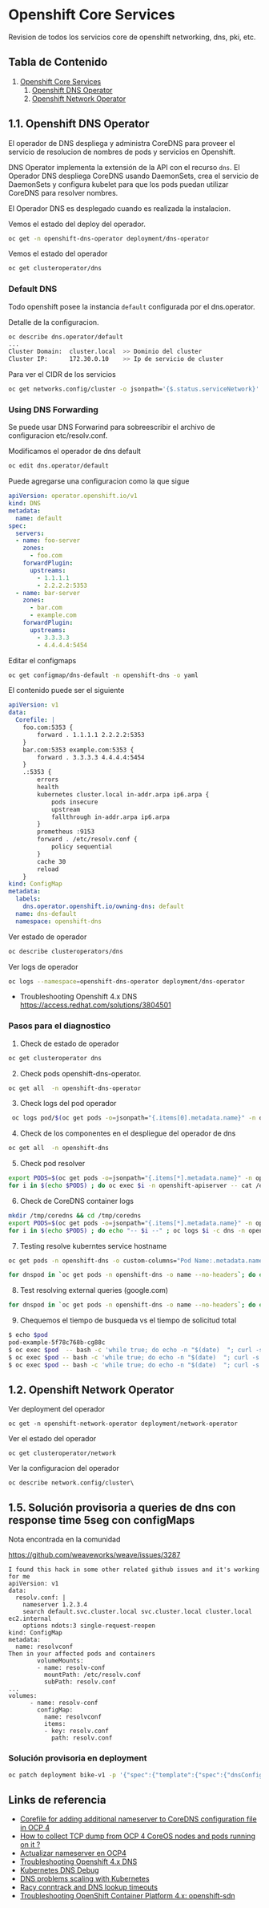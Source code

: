 # Openshift Core Services

Revision de todos los servicios core de openshift networking, dns, pki, etc.

## Tabla de Contenido

1. [Openshift Core Services](#0)
    1. [Openshift DNS Operator](#1)
    2. [Openshift Network Operator](#2)

## 1.1. Openshift DNS Operator

El operador de DNS despliega y administra CoreDNS para proveer el servicio de resolucion de nombres de pods y servicios en Openshift.

DNS Operator implementa la extensión de la API con el recurso `dns`. El Operador DNS despliega CoreDNS usando DaemonSets, crea el servicio de DaemonSets y configura kubelet para que los pods puedan utilizar CoreDNS para resolver nombres.

El Operador DNS es desplegado cuando es realizada la instalacion.

Vemos el estado del deploy del operador.

```bash
oc get -n openshift-dns-operator deployment/dns-operator
```

Vemos el estado del operador

```bash
oc get clusteroperator/dns
```

### Default DNS

Todo openshift posee la instancia `default` configurada por el dns.operator.

Detalle de la configuracion.

```bash
oc describe dns.operator/default
...
Cluster Domain:  cluster.local  >> Dominio del cluster
Cluster IP:      172.30.0.10    >> Ip de servicio de cluster
```

Para ver el CIDR de los servicios

```bash
oc get networks.config/cluster -o jsonpath='{$.status.serviceNetwork}'
```

### Using DNS Forwarding

Se puede usar DNS Forwarind para sobreescribir el archivo de configuracion etc/resolv.conf.

Modificamos el operador de dns default

```bash
oc edit dns.operator/default
```

Puede agregarse una configuracion como la que sigue

```yaml
apiVersion: operator.openshift.io/v1
kind: DNS
metadata:
  name: default
spec:
  servers:
  - name: foo-server 
    zones: 
      - foo.com
    forwardPlugin:
      upstreams: 
        - 1.1.1.1
        - 2.2.2.2:5353
  - name: bar-server
    zones:
      - bar.com
      - example.com
    forwardPlugin:
      upstreams:
        - 3.3.3.3
        - 4.4.4.4:5454
```

Editar el configmaps

```bash
oc get configmap/dns-default -n openshift-dns -o yaml
```

El contenido puede ser el siguiente
```yaml
apiVersion: v1
data:
  Corefile: |
    foo.com:5353 {
        forward . 1.1.1.1 2.2.2.2:5353
    }
    bar.com:5353 example.com:5353 {
        forward . 3.3.3.3 4.4.4.4:5454 
    }
    .:5353 {
        errors
        health
        kubernetes cluster.local in-addr.arpa ip6.arpa {
            pods insecure
            upstream
            fallthrough in-addr.arpa ip6.arpa
        }
        prometheus :9153
        forward . /etc/resolv.conf {
            policy sequential
        }
        cache 30
        reload
    }
kind: ConfigMap
metadata:
  labels:
    dns.operator.openshift.io/owning-dns: default
  name: dns-default
  namespace: openshift-dns
```

Ver estado de operador

```bash
oc describe clusteroperators/dns
```

Ver logs de operador

```bash
oc logs --namespace=openshift-dns-operator deployment/dns-operator
```

* Troubleshooting Openshift 4.x DNS
https://access.redhat.com/solutions/3804501

### Pasos para el diagnostico

1. Check de estado de operador

```bash
oc get clusteroperator dns
```

2. Check pods openshift-dns-operator.

```bash
oc get all  -n openshift-dns-operator
```

3. Check logs del pod operador

```bash
 oc logs pod/$(oc get pods -o=jsonpath="{.items[0].metadata.name}" -n openshift-dns-operator) -n openshift-dns-operator --all-containers=true
```

4. Check de los componentes en el despliegue del operador de dns

```bash
oc get all  -n openshift-dns
```

5. Check pod resolver

```bash
export PODS=$(oc get pods -o=jsonpath="{.items[*].metadata.name}" -n openshift-apiserver)
for i in $(echo $PODS) ; do oc exec $i -n openshift-apiserver -- cat /etc/resolv.conf ; done
```

6. Check de CoreDNS container logs

```bash
mkdir /tmp/coredns && cd /tmp/coredns
export PODS=$(oc get pods -o=jsonpath="{.items[*].metadata.name}" -n openshift-dns)
for i in $(echo $PODS) ; do echo "-- $i --" ; oc logs $i -c dns -n openshift-dns > $i.log ; done
```

7. Testing resolve kuberntes service hostname

```bash
oc get pods -n openshift-dns -o custom-columns="Pod Name:.metadata.name,Pod IP:.status.podIP,Node IP:.status.hostIP,Status:.status.phase"
```

```bash
for dnspod in `oc get pods -n openshift-dns -o name --no-headers`; do echo "Testing $dnspod"; for dnsip in `oc get pods -n openshift-dns -o go-template='{{ range .items }} {{index .status.podIP }} {{end}}'`; do echo -e "\tMaking query to $dnsip"; oc exec -n openshift-dns $dnspod -- dig @$dnsip kubernetes.default.svc.cluster.local -p 5353 +short 2>/dev/null | sed 's/^/\t/'; done; done
```

8. Test resolving external queries (google.com)

```bash
for dnspod in `oc get pods -n openshift-dns -o name --no-headers`; do echo "Testing $dnspod"; for dnsip in `oc get pods -n openshift-dns -o go-template='{{ range .items }} {{index .status.podIP }} {{end}}'`; do echo -e "\t Making query to $dnsip"; oc exec -n openshift-dns $dnspod -- dig @$dnsip redhat.com -p 5353 +short 2>/dev/null; done; done
```

9. Chequemos el tiempo de busqueda vs el tiempo de solicitud total

```bash
$ echo $pod
pod-example-5f78c768b-cg88c
$ oc exec $pod  -- bash -c 'while true; do echo -n "$(date)  "; curl -s -o /dev/null -w "%{time_namelookup} %{time_total} %{http_code}\n" https://www.redhat.com -k; sleep 10; done'
$ oc exec $pod -- bash -c 'while true; do echo -n "$(date)  "; curl -s -o /dev/null -w "%{time_namelookup} %{time_total} %{http_code}\n" -4 https://www.redhat.com -k; sleep 10; done'
$ oc exec $pod -- bash -c 'while true; do echo -n "$(date)  "; curl -s -o /dev/null -w "%{time_namelookup} %{time_total} %{http_code}\n" -6 https://www.redhat.com -k; sleep 10; done'
```


## 1.2. Openshift Network Operator

Ver deployment del operador
```
oc get -n openshift-network-operator deployment/network-operator
```

Ver el estado del operador
```
oc get clusteroperator/network
```

Ver la configuracion del operador
```
oc describe network.config/cluster\
```

## 1.5. Solución provisoria a queries de dns con response time 5seg con configMaps

Nota encontrada en la comunidad

https://github.com/weaveworks/weave/issues/3287

```
I found this hack in some other related github issues and it's working for me
apiVersion: v1
data:
  resolv.conf: |
    nameserver 1.2.3.4
    search default.svc.cluster.local svc.cluster.local cluster.local ec2.internal
    options ndots:3 single-request-reopen
kind: ConfigMap
metadata:
  name: resolvconf
Then in your affected pods and containers
        volumeMounts:
        - name: resolv-conf
          mountPath: /etc/resolv.conf
          subPath: resolv.conf
...
volumes:
      - name: resolv-conf
        configMap:
          name: resolvconf
          items:
          - key: resolv.conf
            path: resolv.conf
```

### Solución provisoria en deployment

```bash
oc patch deployment bike-v1 -p '{"spec":{"template":{"spec":{"dnsConfig":{"options":[{"name": "single-request"}]}}}}}'
```

## Links de referencia

* [Corefile for adding additional nameserver to CoreDNS configuration file in OCP 4](https://access.redhat.com/solutions/4765861) 
* [How to collect TCP dump from OCP 4 CoreOS nodes and pods running on it ?](https://access.redhat.com/solutions/4537671)
* [Actualizar nameserver en OCP4](https://access.redhat.com/solutions/4518671)
* [Troubleshooting Openshift 4.x DNS](https://access.redhat.com/solutions/3804501)
* [Kubernetes DNS Debug](https://kubernetes.io/docs/tasks/administer-cluster/dns-debugging-resolution/#:~:text=Check%20for%20Errors%20in%20the,logs%20for%20the%20DNS%20containers.&text=See%20if%20there%20are%20any,a%20Warning%2C%20Error%20or%20Failure.)
* [DNS problems scaling with Kubernetes](https://blog.codacy.com/dns-hell-in-kubernetes/)
* [Racy conntrack and DNS lookup timeouts](https://www.weave.works/blog/racy-conntrack-and-dns-lookup-timeouts)
* [Troubleshooting OpenShift Container Platform 4.x: openshift-sdn](https://access.redhat.com/solutions/3787161)
